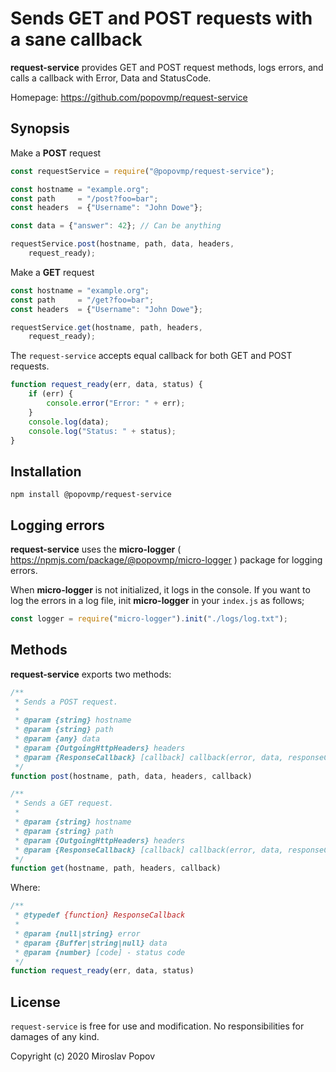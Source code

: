# Sends GET and POST requests with a sane callback

**request-service** provides GET and POST request methods, logs errors, and calls a callback with Error, Data and StatusCode.  

Homepage: https://github.com/popovmp/request-service

## Synopsis

Make a **POST** request

```javascript
const requestService = require("@popovmp/request-service");

const hostname = "example.org";
const path     = "/post?foo=bar";
const headers  = {"Username": "John Dowe"};

const data = {"answer": 42}; // Can be anything

requestService.post(hostname, path, data, headers,
    request_ready);
```

Make a **GET** request

```javascript
const hostname = "example.org";
const path     = "/get?foo=bar";
const headers  = {"Username": "John Dowe"};

requestService.get(hostname, path, headers,
    request_ready);
```


The `request-service` accepts equal callback for both GET and POST requests.

```javascript
function request_ready(err, data, status) {
    if (err) {
        console.error("Error: " + err);
    }
    console.log(data);
    console.log("Status: " + status);
}
````

## Installation

```
npm install @popovmp/request-service
```

## Logging errors

**request-service** uses the **micro-logger** ( https://npmjs.com/package/@popovmp/micro-logger ) package for logging errors.

When **micro-logger** is not initialized, it logs in the console.
If you want to log the errors in a log file, init **micro-logger** in your `index.js` as follows;

```javascript
const logger = require("micro-logger").init("./logs/log.txt");
```

## Methods

**request-service** exports two methods:

```javascript
/**
 * Sends a POST request.
 *
 * @param {string} hostname
 * @param {string} path
 * @param {any} data
 * @param {OutgoingHttpHeaders} headers
 * @param {ResponseCallback} [callback] callback(error, data, responseCode)
 */
function post(hostname, path, data, headers, callback)
````

```javascript
/**
 * Sends a GET request.
 *
 * @param {string} hostname
 * @param {string} path
 * @param {OutgoingHttpHeaders} headers
 * @param {ResponseCallback} [callback] callback(error, data, responseCode)
 */
function get(hostname, path, headers, callback)
````

Where:

```javascript
/**
 * @typedef {function} ResponseCallback
 *
 * @param {null|string} error
 * @param {Buffer|string|null} data
 * @param {number} [code] - status code
 */
function request_ready(err, data, status)
````

## License

`request-service` is free for use and modification. No responsibilities for damages of any kind.

Copyright (c) 2020 Miroslav Popov

